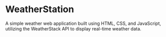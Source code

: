 # WeatherStation
A simple weather web application built using HTML, CSS, and JavaScript, utilizing the WeatherStack API to display real-time weather data.
